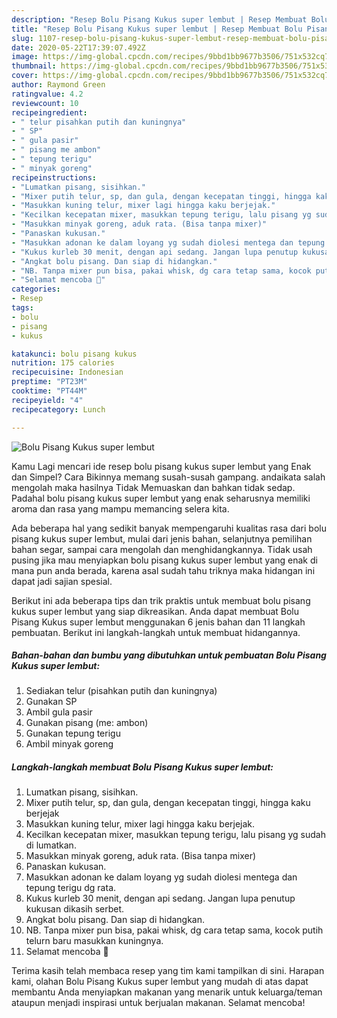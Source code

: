 ```yaml
---
description: "Resep Bolu Pisang Kukus super lembut | Resep Membuat Bolu Pisang Kukus super lembut Yang Enak Dan Mudah"
title: "Resep Bolu Pisang Kukus super lembut | Resep Membuat Bolu Pisang Kukus super lembut Yang Enak Dan Mudah"
slug: 1107-resep-bolu-pisang-kukus-super-lembut-resep-membuat-bolu-pisang-kukus-super-lembut-yang-enak-dan-mudah
date: 2020-05-22T17:39:07.492Z
image: https://img-global.cpcdn.com/recipes/9bbd1bb9677b3506/751x532cq70/bolu-pisang-kukus-super-lembut-foto-resep-utama.jpg
thumbnail: https://img-global.cpcdn.com/recipes/9bbd1bb9677b3506/751x532cq70/bolu-pisang-kukus-super-lembut-foto-resep-utama.jpg
cover: https://img-global.cpcdn.com/recipes/9bbd1bb9677b3506/751x532cq70/bolu-pisang-kukus-super-lembut-foto-resep-utama.jpg
author: Raymond Green
ratingvalue: 4.2
reviewcount: 10
recipeingredient:
- " telur pisahkan putih dan kuningnya"
- " SP"
- " gula pasir"
- " pisang me ambon"
- " tepung terigu"
- " minyak goreng"
recipeinstructions:
- "Lumatkan pisang, sisihkan."
- "Mixer putih telur, sp, dan gula, dengan kecepatan tinggi, hingga kaku berjejak"
- "Masukkan kuning telur, mixer lagi hingga kaku berjejak."
- "Kecilkan kecepatan mixer, masukkan tepung terigu, lalu pisang yg sudah di lumatkan."
- "Masukkan minyak goreng, aduk rata. (Bisa tanpa mixer)"
- "Panaskan kukusan."
- "Masukkan adonan ke dalam loyang yg sudah diolesi mentega dan tepung terigu dg rata."
- "Kukus kurleb 30 menit, dengan api sedang. Jangan lupa penutup kukusan dikasih serbet."
- "Angkat bolu pisang. Dan siap di hidangkan."
- "NB. Tanpa mixer pun bisa, pakai whisk, dg cara tetap sama, kocok putih telurn baru masukkan kuningnya."
- "Selamat mencoba 🤗"
categories:
- Resep
tags:
- bolu
- pisang
- kukus

katakunci: bolu pisang kukus 
nutrition: 175 calories
recipecuisine: Indonesian
preptime: "PT23M"
cooktime: "PT44M"
recipeyield: "4"
recipecategory: Lunch

---
```



![Bolu Pisang Kukus super lembut](https://img-global.cpcdn.com/recipes/9bbd1bb9677b3506/751x532cq70/bolu-pisang-kukus-super-lembut-foto-resep-utama.jpg)

Kamu Lagi mencari ide resep bolu pisang kukus super lembut yang Enak dan Simpel? Cara Bikinnya memang susah-susah gampang. andaikata salah mengolah maka hasilnya Tidak Memuaskan dan bahkan tidak sedap. Padahal bolu pisang kukus super lembut yang enak seharusnya memiliki aroma dan rasa yang mampu memancing selera kita.

Ada beberapa hal yang sedikit banyak mempengaruhi kualitas rasa dari bolu pisang kukus super lembut, mulai dari jenis bahan, selanjutnya pemilihan bahan segar, sampai cara mengolah dan menghidangkannya. Tidak usah pusing jika mau menyiapkan bolu pisang kukus super lembut yang enak di mana pun anda berada, karena asal sudah tahu triknya maka hidangan ini dapat jadi sajian spesial.




Berikut ini ada beberapa tips dan trik praktis untuk membuat bolu pisang kukus super lembut yang siap dikreasikan. Anda dapat membuat Bolu Pisang Kukus super lembut menggunakan 6 jenis bahan dan 11 langkah pembuatan. Berikut ini langkah-langkah untuk membuat hidangannya.

<!--inarticleads1-->

##### Bahan-bahan dan bumbu yang dibutuhkan untuk pembuatan Bolu Pisang Kukus super lembut:

1. Sediakan  telur (pisahkan putih dan kuningnya)
1. Gunakan  SP
1. Ambil  gula pasir
1. Gunakan  pisang (me: ambon)
1. Gunakan  tepung terigu
1. Ambil  minyak goreng




<!--inarticleads2-->

##### Langkah-langkah membuat Bolu Pisang Kukus super lembut:

1. Lumatkan pisang, sisihkan.
1. Mixer putih telur, sp, dan gula, dengan kecepatan tinggi, hingga kaku berjejak
1. Masukkan kuning telur, mixer lagi hingga kaku berjejak.
1. Kecilkan kecepatan mixer, masukkan tepung terigu, lalu pisang yg sudah di lumatkan.
1. Masukkan minyak goreng, aduk rata. (Bisa tanpa mixer)
1. Panaskan kukusan.
1. Masukkan adonan ke dalam loyang yg sudah diolesi mentega dan tepung terigu dg rata.
1. Kukus kurleb 30 menit, dengan api sedang. Jangan lupa penutup kukusan dikasih serbet.
1. Angkat bolu pisang. Dan siap di hidangkan.
1. NB. Tanpa mixer pun bisa, pakai whisk, dg cara tetap sama, kocok putih telurn baru masukkan kuningnya.
1. Selamat mencoba 🤗




Terima kasih telah membaca resep yang tim kami tampilkan di sini. Harapan kami, olahan Bolu Pisang Kukus super lembut yang mudah di atas dapat membantu Anda menyiapkan makanan yang menarik untuk keluarga/teman ataupun menjadi inspirasi untuk berjualan makanan. Selamat mencoba!
